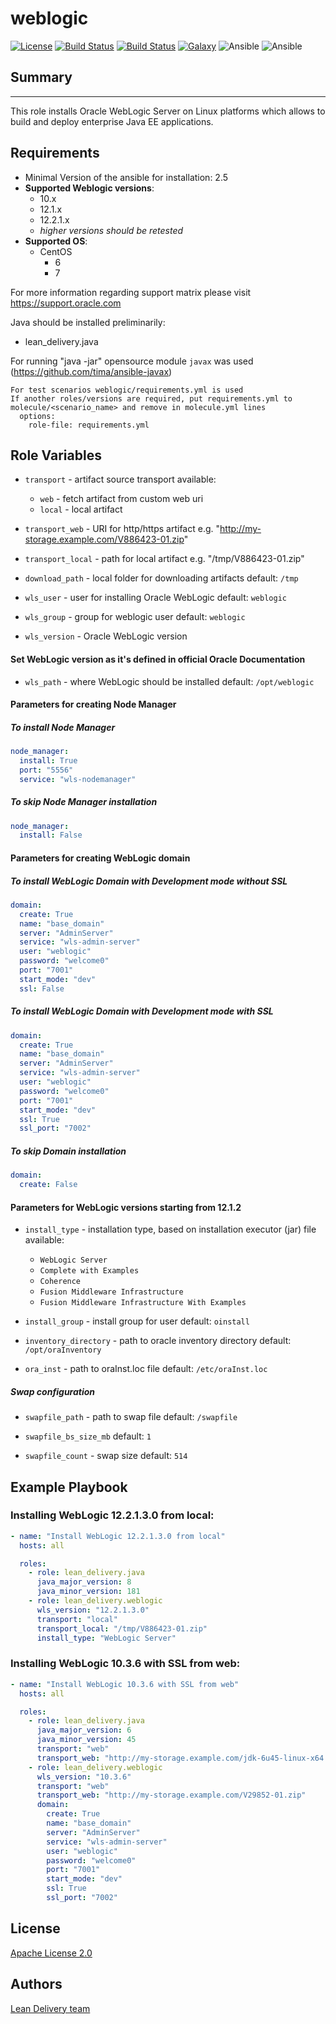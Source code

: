 weblogic
=========
[![License](https://img.shields.io/badge/license-Apache-green.svg?style=flat)](https://raw.githubusercontent.com/lean-delivery/ansible-role-weblogic/master/LICENSE)
[![Build Status](https://travis-ci.org/lean-delivery/ansible-role-weblogic.svg?branch=master)](https://travis-ci.org/lean-delivery/ansible-role-weblogic)
[![Build Status](https://gitlab.com/lean-delivery/ansible-role-weblogic/badges/master/build.svg)](https://gitlab.com/lean-delivery/ansible-role-weblogic)
[![Galaxy](https://img.shields.io/badge/galaxy-lean__delivery.weblogic-blue.svg)](https://galaxy.ansible.com/lean_delivery/weblogic)
![Ansible](https://img.shields.io/ansible/role/d/30588.svg)
![Ansible](https://img.shields.io/badge/dynamic/json.svg?label=min_ansible_version&url=https%3A%2F%2Fgalaxy.ansible.com%2Fapi%2Fv1%2Froles%2F30588%2F&query=$.min_ansible_version)

## Summary
--------------

This role installs Oracle WebLogic Server on Linux platforms which allows to build and deploy enterprise Java EE applications.


Requirements
--------------

 - Minimal Version of the ansible for installation: 2.5
 - **Supported Weblogic versions**:
   - 10.x
   - 12.1.x
   - 12.2.1.x
   - _higher versions should be retested_
 - **Supported OS**:
   - CentOS
     - 6
     - 7

For more information regarding support matrix please visit <https://support.oracle.com>

Java should be installed preliminarily:
  - lean_delivery.java

For running "java -jar" opensource module `javax` was used (https://github.com/tima/ansible-javax)

```
For test scenarios weblogic/requirements.yml is used
If another roles/versions are required, put requirements.yml to molecule/<scenario_name> and remove in molecule.yml lines
  options:
    role-file: requirements.yml
```


Role Variables
--------------

  - `transport` - artifact source transport
     available:
      - `web` - fetch artifact from custom web uri
      - `local` - local artifact

  - `transport_web` - URI for http/https artifact  e.g. "http://my-storage.example.com/V886423-01.zip"
  - `transport_local` - path for local artifact e.g. "/tmp/V886423-01.zip"

  - `download_path` - local folder for downloading artifacts
    default: `/tmp`

  - `wls_user` - user for installing Oracle WebLogic
    default: `weblogic`
  - `wls_group` - group for weblogic user
    default: `weblogic`

  - `wls_version` - Oracle WebLogic version

#### Set WebLogic version as it's defined in official Oracle Documentation

  - `wls_path` - where WebLogic should be installed
    default: `/opt/weblogic`

#### Parameters for creating Node Manager

##### To install Node Manager
```yaml
node_manager:
  install: True
  port: "5556"
  service: "wls-nodemanager"
```

##### To skip Node Manager installation
```yaml
node_manager:
  install: False
```

#### Parameters for creating WebLogic domain

##### To install WebLogic Domain with Development mode without SSL
```yaml
domain:
  create: True
  name: "base_domain"
  server: "AdminServer"
  service: "wls-admin-server"
  user: "weblogic"
  password: "welcome0"
  port: "7001"
  start_mode: "dev"
  ssl: False
```

##### To install WebLogic Domain with Development mode with SSL
```yaml
domain:
  create: True
  name: "base_domain"
  server: "AdminServer"
  service: "wls-admin-server"
  user: "weblogic"
  password: "welcome0"
  port: "7001"
  start_mode: "dev"
  ssl: True
  ssl_port: "7002"
```

##### To skip Domain installation

```yaml
domain:
  create: False
```


#### Parameters for WebLogic versions starting from 12.1.2

  - `install_type` - installation type, based on installation executor (jar) file
    available:
      - `WebLogic Server`
      - `Complete with Examples`
      - `Coherence`
      - `Fusion Middleware Infrastructure`
      - `Fusion Middleware Infrastructure With Examples`

  - `install_group` - install group for user
    default: `oinstall`

  - `inventory_directory` - path to oracle inventory directory
    default: `/opt/oraInventory`

  - `ora_inst` - path to oraInst.loc file
    default: `/etc/oraInst.loc`

##### Swap configuration

  - `swapfile_path` - path to swap file
    default: `/swapfile`

  - `swapfile_bs_size_mb`
    default: `1`

  - `swapfile_count` - swap size
    default: `514`


Example Playbook
----------------

### Installing WebLogic 12.2.1.3.0 from local:
```yaml
- name: "Install WebLogic 12.2.1.3.0 from local"
  hosts: all

  roles:
    - role: lean_delivery.java
      java_major_version: 8
      java_minor_version: 181
    - role: lean_delivery.weblogic
      wls_version: "12.2.1.3.0"
      transport: "local"
      transport_local: "/tmp/V886423-01.zip"
      install_type: "WebLogic Server"
```

### Installing WebLogic 10.3.6 with SSL from web:
```yaml
- name: "Install WebLogic 10.3.6 with SSL from web"
  hosts: all

  roles:
    - role: lean_delivery.java
      java_major_version: 6
      java_minor_version: 45
      transport: "web"
      transport_web: "http://my-storage.example.com/jdk-6u45-linux-x64.tar.gz"
    - role: lean_delivery.weblogic
      wls_version: "10.3.6"
      transport: "web"
      transport_web: "http://my-storage.example.com/V29852-01.zip"
      domain:
        create: True
        name: "base_domain"
        server: "AdminServer"
        service: "wls-admin-server"
        user: "weblogic"
        password: "welcome0"
        port: "7001"
        start_mode: "dev"
        ssl: True
        ssl_port: "7002"
```


## License

[Apache License 2.0](https://raw.githubusercontent.com/lean-delivery/ansible-role-weblogic/master/LICENSE)

## Authors

[Lean Delivery team](team@lean-delivery.com)
